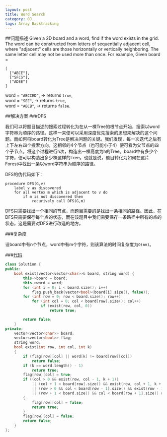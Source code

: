 ```yaml
---
layout: post
title: Word Search
category: OJ
tags: Array Backtracking
---
```

##问题描述
Given a 2D board and a word, find if the word exists in the grid.
The word can be constructed from letters of sequentially adjacent cell, where "adjacent" cells are those horizontally or vertically neighboring. The same letter cell may not be used more than once.
For example,
Given board =

```
[
  ["ABCE"],
  ["SFCS"],
  ["ADEE"]
]
```

word = `"ABCCED"`, -> returns `true`,  
word = `"SEE"`, -> returns `true`,  
word = `"ABCB"`, -> returns `false`.

##解决方案
###DFS

我们可以将题目描述的搜索过程转化为在从一棵Tree的根节点开始，搜索以word字符串为顺序的路径。这样一来便可以采用深度优先搜索的思想来解决的这个问题。而如何将board转化为Tree是解决问题的关键。我们发现，每一次迭代之后有上下左右四个搜索方向，这相邻的4个节点（也可能小于4）便可看为父节点的四个子节点。将这个过程进行h次，构造出一棵高度为h的Tree。board中有多少个字符，便可以构造出多少棵这样的Tree。也就是说，题目转化为如何在这片Forest中找出一条以word字符串为顺序的路径。

DFS的伪代码如下：

```
procedure DFS(G,v)
	label v as discovered
	for all vertex m which is adjacent to v do
		if m is not discovered then
			recurively call DFS(G,m)
```

DFS只需要找出一个相同的节点，而题目需要的是找出一条相同的路径。因此，在DFS只需要保存每个点的状态，而在该题目中我们需要保存一条路径中所有的点的状态。这是需要对DFS进行改造的地方。

###复杂度

设board中有n个节点，word中有m个字符，则该算法的时间复杂度为`O(nm)`。

###[代码](https://github.com/weaponhe/leetcode/blob/master/word_search.cpp)

```c++
class Solution {
public:
	bool exist(vector<vector<char>>& board, string word) {
		this->board = board;
		this->word = word;
		for (int i = 0; i < board.size(); i++)
			flag.push_back(vector<bool>(board[i].size(), false));
		for (int row = 0; row < board.size(); row++)
			for (int col = 0; col < board[row].size(); col++)
				if (exist(row, col, 0))
					return true;

		return false;
	}
private:
	vector<vector<char>> board;
	vector<vector<bool>> flag;
	string word;
	bool exist(int row, int col, int k)
	{
		if (flag[row][col] || word[k] != board[row][col])
			return false;
		if (k == word.length() - 1)
			return true;
		flag[row][col] = true;
		if ((col > 0 && exist(row, col - 1, k + 1))
			|| (col + 1 < board[row].size() && exist(row, col + 1, k + 1))
			|| (row > 0 && col < board[row - 1].size() && exist(row - 1, col, k + 1))
			|| (row + 1 < board.size() && col < board[row + 1].size() && exist(row + 1, col, k + 1)))
		{
			flag[row][col] = false;
			return true;
		}
		flag[row][col] = false;
		return false;
	}
};
```
